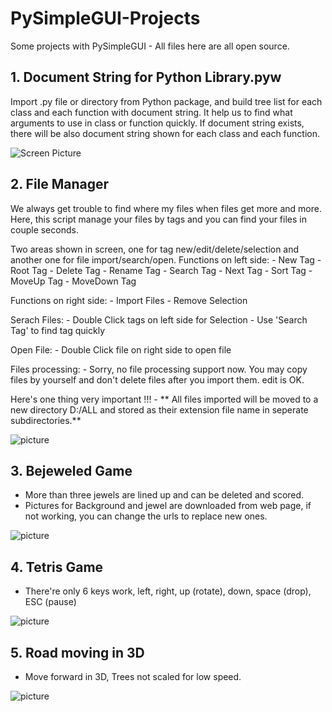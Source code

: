 # PySimpleGUI-Projects
Some projects with PySimpleGUI - All files here are all open source.

## 1. Document String for Python Library.pyw <br>
   Import .py file or directory from Python package, and build tree list for each class and each function with document string.
   It help us to find what arguments to use in class or function quickly.
   If document string exists, there will be also document string shown for each class and each function.
   
![Screen Picture](https://github.com/jason990420/PySimpleGUI-Projects/blob/master/pictures/Document%20String%20for%20Python%20Library.jpg)

## 2. File Manager<br>
   We always get trouble to find where my files when files get more and more.
   Here, this script manage your files by tags and you can find your files in couple seconds.
   
   Two areas shown in screen, one for tag new/edit/delete/selection and another one for file import/search/open.
   Functions on left side:
     - New Tag
     - Root Tag
     - Delete Tag
     - Rename Tag
     - Search Tag
     - Next Tag
     - Sort Tag
     - MoveUp Tag
     - MoveDown Tag
   
   Functions on right side:
     - Import Files
     - Remove Selection
    
   Serach Files:
     - Double Click tags on left side for Selection
     - Use 'Search Tag' to find tag quickly
   
   Open File:
     - Double Click file on right side to open file
   
   Files processing:
     - Sorry, no file processing support now. You may copy files by yourself and don't delete files after you import them. edit is OK.
     
   Here's one thing very important !!!
     - ** All files imported will be moved to a new directory D:/ALL and stored as their extension file name in seperate subdirectories.**
     
![picture](https://github.com/jason990420/PySimpleGUI-Projects/blob/master/pictures/File%20Management%20System.jpg)

## 3. Bejeweled Game<br>
   - More than three jewels are lined up and can be deleted and scored.
   - Pictures for Background and jewel are downloaded from web page, if not working, you can change the urls to replace new ones.
   
![picture](https://github.com/jason990420/PySimpleGUI-Projects/blob/master/pictures/Bejeweled%20Game.jpg)

## 4. Tetris Game<br>
   - There're only 6 keys work, left, right, up (rotate), down, space (drop), ESC (pause)
   
![picture](https://github.com/jason990420/PySimpleGUI-Projects/blob/master/pictures/tetris.jpg)

## 5. Road moving in 3D
   - Move forward in 3D, Trees not scaled for low speed.

![picture](https://github.com/jason990420/PySimpleGUI-Projects/blob/master/pictures/Road_3D.jpg)
